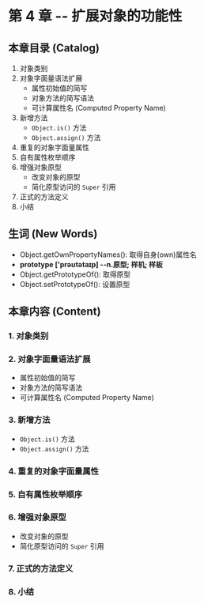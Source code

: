 # 第 4 章 -- 扩展对象的功能性

## 本章目录 (Catalog)
1. 对象类别
2. 对象字面量语法扩展
    + 属性初始值的简写
    + 对象方法的简写语法
    + 可计算属性名 (Computed Property Name)
3. 新增方法
    + `Object.is()` 方法
    + `Object.assign()` 方法
4. 重复的对象字面量属性
5. 自有属性枚举顺序
6. 增强对象原型
    + 改变对象的原型
    + 简化原型访问的 `Super` 引用
7. 正式的方法定义
8. 小结



## 生词 (New Words)
- Object.getOwnPropertyNames(): 取得自身(own)属性名
- **prototype ['prəʊtətaɪp] --n.原型; 样机; 样板**
- Object.getPrototypeOf(): 取得原型
- Object.setPrototypeOf(): 设置原型


## 本章内容 (Content)
### 1. 对象类别
### 2. 对象字面量语法扩展
- 属性初始值的简写
- 对象方法的简写语法
- 可计算属性名 (Computed Property Name)
### 3. 新增方法
- `Object.is()` 方法
- `Object.assign()` 方法
### 4. 重复的对象字面量属性
### 5. 自有属性枚举顺序
### 6. 增强对象原型
- 改变对象的原型
- 简化原型访问的 `Super` 引用
### 7. 正式的方法定义
### 8. 小结